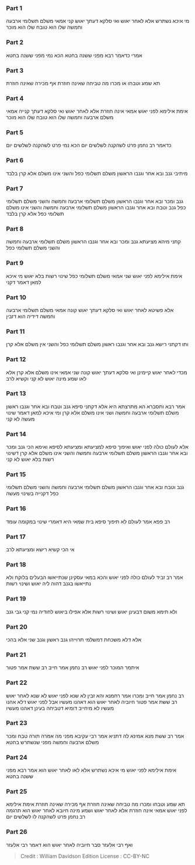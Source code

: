 
### Part 1
מי איכא נשתרש אלא לאחר יאוש ואי סלקא דעתך יאוש קני אמאי משלם תשלומי ארבעה וחמשה שלו הוא טובח שלו הוא מוכר

### Part 2
אמרי כדאמר רבא מפני ששנה בחטא הכא נמי מפני ששנה בחטא

### Part 3
תא שמע וטבחו או מכרו מה טביחה שאינה חוזרת אף מכירה שאינה חוזרת 

### Part 4
אימת אילימא לפני יאוש אמאי אינה חוזרת אלא לאחר יאוש ואי סלקא דעתך קנייה אמאי משלם ארבעה וחמשה שלו הוא טובח שלו הוא מוכר

### Part 5
כדאמר רב נחמן פרט לשהקנה לשלשים יום הכא נמי פרט לשהקנה לשלשים יום

### Part 6
מיתיבי גנב ובא אחר וגנבו הראשון משלם תשלומי כפל והשני אינו משלם אלא קרן בלבד

### Part 7
גנב ומכר ובא אחר וגנבו הראשון משלם תשלומי ארבעה וחמשה והשני משלם תשלומי כפל גנב וטבח ובא אחר וגנבו הראשון משלם תשלומי ארבעה וחמשה והשני אינו משלם תשלומי כפל אלא קרן בלבד

### Part 8
קתני מיהא מציעתא גנב ומכר ובא אחר וגנבו הראשון משלם תשלומי ארבעה וחמשה והשני משלם תשלומי כפל

### Part 9
אימת אילימא לפני יאוש שני אמאי משלם תשלומי כפל שינוי רשות בלא יאוש מי איכא למאן דאמר דקני

### Part 10
אלא פשיטא לאחר יאוש ואי סלקא דעתך יאוש קונה אמאי משלם תשלומי ארבעה וחמשה דידיה הוא דזבין

### Part 11
ותו דקתני רישא גנב ובא אחר וגנבו ראשון משלם תשלומי כפל והשני אין משלם אלא קרן

### Part 12
מכדי לאחר יאוש קיימינן ואי סלקא דעתך יאוש קונה שני אמאי אינו משלם אלא קרן אלא לאו שמע מינה יאוש לא קני וקשיא לרב

### Part 13
אמר רבא ותסברא הא מתרצתא היא אלא דקתני סיפא גנב וטבח ובא אחר וגנבו ראשון משלם תשלומי ארבעה וחמשה ושני אינו משלם אלא קרן ומי איכא למאן דאמר שינוי מעשה לא קני

### Part 14
אלא לעולם כולה לפני יאוש ואיפוך סיפא למציעתא ומציעתא לסיפא ואימא הכי גנב ומכר ובא אחר וגנבו הראשון משלם תשלומי ארבעה וחמשה והשני אינו משלם אלא קרן דשינוי רשות בלא יאוש לא קני

### Part 15
גנב וטבח ובא אחר וגנבו הראשון משלם תשלומי ארבעה וחמשה והשני משלם תשלומי כפל דקנייה בשינוי מעשה

### Part 16
רב פפא אמר לעולם לא תיפוך סיפא בית שמאי היא דאמרי שינוי במקומה עומד

### Part 17
אי הכי קשיא רישא ומציעתא לרב

### Part 18
אמר רב זביד לעולם כולה לפני יאוש והכא במאי עסקינן שנתייאשו הבעלים בלוקח ולא נתייאשו בגנב דהוה ליה יאוש ושינוי רשות

### Part 19
ולא תימא משום דבעינן יאוש ושינוי רשות אלא אפילו ביאוש לחודיה נמי קני גבי גנב

### Part 20
אלא דלא משכחת דמשלמי תרוייהו גנב ראשון וגנב שני אלא בהכי

### Part 21
איתמר המוכר לפני יאוש רב נחמן אמר חייב רב ששת אמר פטור 

### Part 22
רב נחמן אמר חייב ומכרו אמר רחמנא והא זבין לא שנא לפני יאוש לא שנא לאחר יאוש רב ששת אמר פטור חיוביה לאחר יאוש הוא דאהנו מעשיו אבל לפני יאוש דלא אהנו מעשיו לא מיחייב דומיא דטביחה בעינן דאהנו מעשיו

### Part 23
אמר רב ששת מנא אמינא לה דתניא אמר רבי עקיבא מפני מה אמרה תורה טבח ומכר משלם ארבעה וחמשה מפני שנשתרש בחטא

### Part 24
אימת אילימא לפני יאוש מי איכא נשתרש אלא לאו לאחר יאוש הוא אמר רבא מפני ששנה בחטא

### Part 25
תא שמע וטבחו ומכרו מה טביחה שאינה חוזרת אף מכירה שאינה חוזרת אימת אילימא לפני יאוש אמאי אינה חוזרת אלא לאחר יאוש ושמע מינה חיובא לאחר יאוש הוא תרגמה רב נחמן פרט לשהקנה לו לשלשים יום

### Part 26
ואף רבי אלעזר סבר חיוביה לאחר יאוש הוא דאמר רבי אלעזר

>Credit : William Davidson Edition
>License : CC-BY-NC